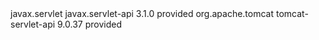 <dependency>
    <groupId>javax.servlet</groupId>
    <artifactId>javax.servlet-api</artifactId>
    <version>3.1.0</version>
    <scope>provided</scope>
</dependency>

<dependency>
    <groupId>org.apache.tomcat</groupId>
    <artifactId>tomcat-servlet-api</artifactId>
    <version>9.0.37</version>
    <scope>provided</scope>
</dependency>